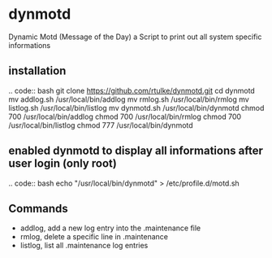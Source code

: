 # dynmotd
Dynamic Motd (Message of the Day) a Script to print out all system specific informations

## installation
.. code:: bash
git clone https://github.com/rtulke/dynmotd.git
cd dynmotd
mv addlog.sh /usr/local/bin/addlog
mv rmlog.sh /usr/local/bin/rmlog
mv listlog.sh /usr/local/bin/listlog
mv dynmotd.sh /usr/local/bin/dynmotd
chmod 700 /usr/local/bin/addlog
chmod 700 /usr/local/bin/rmlog
chmod 700 /usr/local/bin/listlog
chmod 777 /usr/local/bin/dynmotd

## enabled dynmotd to display all informations after user login (only root)
.. code:: bash
echo "/usr/local/bin/dynmotd" > /etc/profile.d/motd.sh

## Commands 
* addlog, add a new log entry into the .maintenance file
* rmlog, delete a specific line in .maintenance 
* listlog, list all .maintenance log entries

